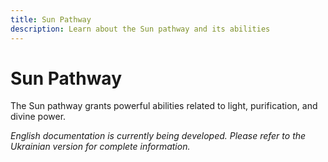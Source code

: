 ```yaml
---
title: Sun Pathway
description: Learn about the Sun pathway and its abilities
---
```


# Sun Pathway

The Sun pathway grants powerful abilities related to light, purification, and divine power.

*English documentation is currently being developed. Please refer to the Ukrainian version for complete information.*